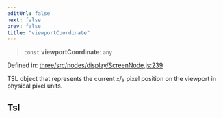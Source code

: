 ```yaml
---
editUrl: false
next: false
prev: false
title: "viewportCoordinate"
---
```


> `const` **viewportCoordinate**: `any`

Defined in: [three/src/nodes/display/ScreenNode.js:239](https://github.com/DefinitelyMaybe/three-i18n/blob/fa57b79433d1c349ffb23a78727299c8d4190136/three/src/nodes/display/ScreenNode.js#L239)

TSL object that represents the current `x`/`y` pixel position on the viewport in physical pixel units.

## Tsl
